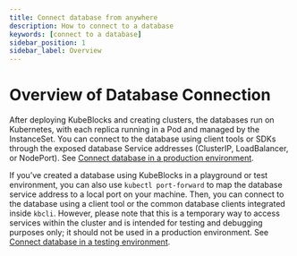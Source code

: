 ```yaml
---
title: Connect database from anywhere
description: How to connect to a database
keywords: [connect to a database]
sidebar_position: 1
sidebar_label: Overview
---
```


# Overview of Database Connection

After deploying KubeBlocks and creating clusters, the databases run on Kubernetes, with each replica running in a Pod and managed by the InstanceSet. You can connect to the database using client tools or SDKs through the exposed database Service addresses (ClusterIP, LoadBalancer, or NodePort). See [Connect database in a production environment](connect-database-in-production-environment.md).

If you’ve created a database using KubeBlocks in a playground or test environment, you can also use `kubectl port-forward` to map the database service address to a local port on your machine. Then, you can connect to the database using a client tool or the common database clients integrated inside `kbcli`. However, please note that this is a temporary way to access services within the cluster and is intended for testing and debugging purposes only; it should not be used in a production environment. See [Connect database in a testing environment](connect-database-in-testing-environment.md).
